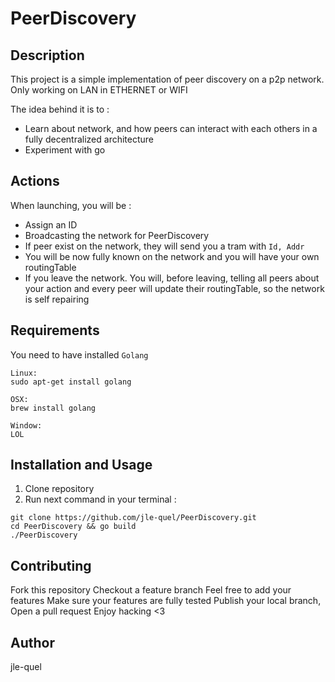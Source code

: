 # PeerDiscovery

## Description

This project is a simple implementation of peer discovery on a p2p network.
Only working on LAN in ETHERNET or WIFI

The idea behind it is to :
- Learn about network, and how peers can interact with each others in a fully decentralized architecture
- Experiment with go

## Actions

When launching, you will be :
- Assign an ID
- Broadcasting the network for PeerDiscovery
- If peer exist on the network, they will send you a tram with `Id, Addr`
- You will be now fully known on the network and you will have your own routingTable
- If you leave the network. You will, before leaving, telling all peers about your action and every peer will update their routingTable, so the network is self repairing

## Requirements

You need to have installed `Golang`

```
Linux:
sudo apt-get install golang

OSX:
brew install golang

Window:
LOL
```

## Installation and Usage

1. Clone repository
2. Run next command in your terminal :

```
git clone https://github.com/jle-quel/PeerDiscovery.git
cd PeerDiscovery && go build
./PeerDiscovery
```

## Contributing

Fork this repository
Checkout a feature branch
Feel free to add your features
Make sure your features are fully tested
Publish your local branch, Open a pull request
Enjoy hacking <3

## Author

jle-quel
